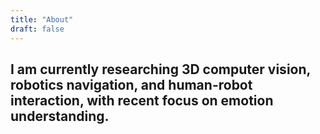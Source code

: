 ```yaml
---
title: "About"
draft: false
---
```

I am currently researching 3D computer vision, robotics navigation, and human-robot interaction, with recent focus on emotion understanding.
---